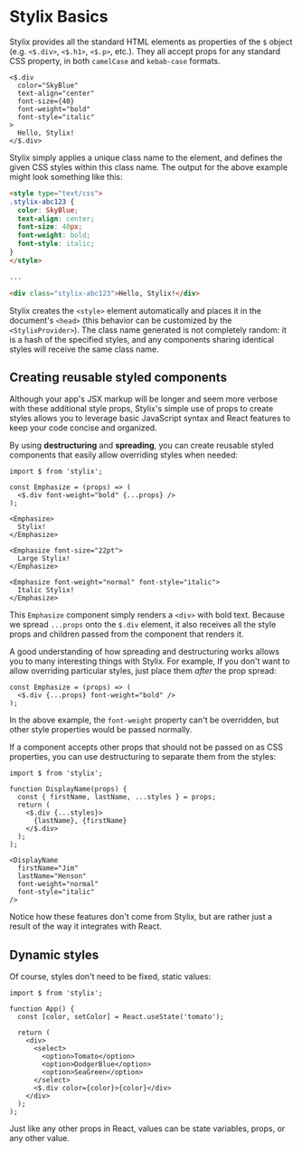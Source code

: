# Stylix Basics

Stylix provides all the standard HTML elements as properties of the `$` object (e.g. `<$.div>`, `<$.h1>`, `<$.p>`, etc.). They all accept props for any standard CSS property, in both `camelCase` and `kebab-case` formats.

```tsx-render
<$.div
  color="SkyBlue"
  text-align="center"
  font-size={40}
  font-weight="bold"
  font-style="italic"
>
  Hello, Stylix!
</$.div>
```

Stylix simply applies a unique class name to the element, and defines the given CSS styles within this class name. The output for the above example might look something like this:

```html
<style type="text/css">
.stylix-abc123 {
  color: SkyBlue;
  text-align: center;
  font-size: 40px;
  font-weight: bold;
  font-style: italic;
}
</style>

...

<div class="stylix-abc123">Hello, Stylix!</div>
```

Stylix creates the `<style>` element automatically and places it in the document's `<head>` (this behavior can be customized by the `<StylixProvider>`). The class name generated is not completely random: it is a hash of the specified styles, and any components sharing identical styles will receive the same class name.

## Creating reusable styled components

Although your app's JSX markup will be longer and seem more verbose with these additional style props, Stylix's simple use of props to create styles allows you to leverage basic JavaScript syntax and React features to keep your code concise and organized.

By using **destructuring** and **spreading**, you can create reusable styled components that easily allow overriding styles when needed:

```tsx-render
import $ from 'stylix';

const Emphasize = (props) => (
  <$.div font-weight="bold" {...props} />
);

<Emphasize>
  Stylix!
</Emphasize>

<Emphasize font-size="22pt">
  Large Stylix!
</Emphasize>

<Emphasize font-weight="normal" font-style="italic">
  Italic Stylix!
</Emphasize>
```

This `Emphasize` component simply renders a `<div>` with bold text. Because we spread `...props` onto the `$.div` element, it also receives all the style props and children passed from the component that renders it.

A good understanding of how spreading and destructuring works allows you to many interesting things with Stylix. For example, If you don't want to allow overriding particular styles, just place them *after* the prop spread:

```tsx
const Emphasize = (props) => (
  <$.div {...props} font-weight="bold" />
);
```

In the above example, the `font-weight` property can't be overridden, but other style properties would be passed normally.

If a component accepts other props that should not be passed on as CSS properties, you can use destructuring to separate them from the styles:

```tsx-render
import $ from 'stylix';

function DisplayName(props) {
  const { firstName, lastName, ...styles } = props;
  return (
    <$.div {...styles}>
      {lastName}, {firstName}
    </$.div>
  );
);

<DisplayName 
  firstName="Jim"
  lastName="Henson"
  font-weight="normal" 
  font-style="italic"
/>
```

Notice how these features don't come from Stylix, but are rather just a result of the way it integrates with React.

## Dynamic styles

Of course, styles don't need to be fixed, static values: 

```tsx-render
import $ from 'stylix';

function App() {
  const [color, setColor] = React.useState('tomato');

  return (
    <div>
      <select>
        <option>Tomato</option>
        <option>DodgerBlue</option>
        <option>SeaGreen</option>
      </select>
      <$.div color={color}>{color}</div>
    </div>
  );
);
```

Just like any other props in React, values can be state variables, props, or any other value.

